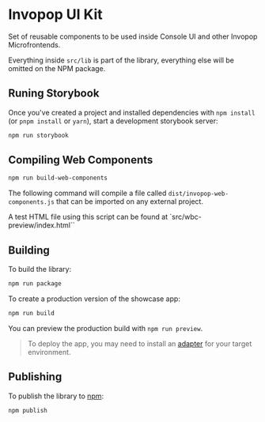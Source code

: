 # Invopop UI Kit

Set of reusable components to be used inside Console UI and other Invopop Microfrontends.

Everything inside `src/lib` is part of the library, everything else will be omitted on the NPM package.

## Runing Storybook

Once you've created a project and installed dependencies with `npm install` (or `pnpm install` or `yarn`), start a development storybook server:

```bash
npm run storybook
```

## Compiling Web Components

```bash
npm run build-web-components
```

The following command will compile a file called `dist/invopop-web-components.js` that can be imported on any external project.

A test HTML file using this script can be found at `src/wbc-preview/index.html``

## Building

To build the library:

```bash
npm run package
```

To create a production version of the showcase app:

```bash
npm run build
```

You can preview the production build with `npm run preview`.

> To deploy the app, you may need to install an [adapter](https://kit.svelte.dev/docs/adapters) for your target environment.

## Publishing

To publish the library to [npm](https://www.npmjs.com):

```bash
npm publish
```
